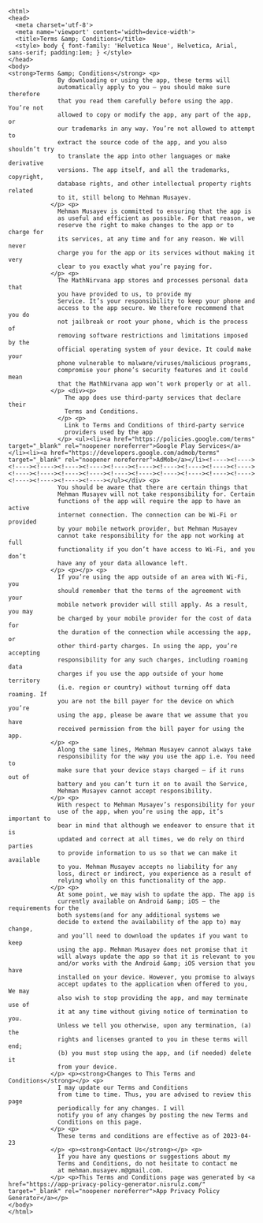 <!DOCTYPE html>
    <html>
    <head>
      <meta charset='utf-8'>
      <meta name='viewport' content='width=device-width'>
      <title>Terms &amp; Conditions</title>
      <style> body { font-family: 'Helvetica Neue', Helvetica, Arial, sans-serif; padding:1em; } </style>
    </head>
    <body>
    <strong>Terms &amp; Conditions</strong> <p>
                  By downloading or using the app, these terms will
                  automatically apply to you – you should make sure therefore
                  that you read them carefully before using the app. You’re not
                  allowed to copy or modify the app, any part of the app, or
                  our trademarks in any way. You’re not allowed to attempt to
                  extract the source code of the app, and you also shouldn’t try
                  to translate the app into other languages or make derivative
                  versions. The app itself, and all the trademarks, copyright,
                  database rights, and other intellectual property rights related
                  to it, still belong to Mehman Musayev.
                </p> <p>
                  Mehman Musayev is committed to ensuring that the app is
                  as useful and efficient as possible. For that reason, we
                  reserve the right to make changes to the app or to charge for
                  its services, at any time and for any reason. We will never
                  charge you for the app or its services without making it very
                  clear to you exactly what you’re paying for.
                </p> <p>
                  The MathNirvana app stores and processes personal data that
                  you have provided to us, to provide my
                  Service. It’s your responsibility to keep your phone and
                  access to the app secure. We therefore recommend that you do
                  not jailbreak or root your phone, which is the process of
                  removing software restrictions and limitations imposed by the
                  official operating system of your device. It could make your
                  phone vulnerable to malware/viruses/malicious programs,
                  compromise your phone’s security features and it could mean
                  that the MathNirvana app won’t work properly or at all.
                </p> <div><p>
                    The app does use third-party services that declare their
                    Terms and Conditions.
                  </p> <p>
                    Link to Terms and Conditions of third-party service
                    providers used by the app
                  </p> <ul><li><a href="https://policies.google.com/terms" target="_blank" rel="noopener noreferrer">Google Play Services</a></li><li><a href="https://developers.google.com/admob/terms" target="_blank" rel="noopener noreferrer">AdMob</a></li><!----><!----><!----><!----><!----><!----><!----><!----><!----><!----><!----><!----><!----><!----><!----><!----><!----><!----><!----><!----><!----><!----><!----><!----><!----><!----></ul></div> <p>
                  You should be aware that there are certain things that
                  Mehman Musayev will not take responsibility for. Certain
                  functions of the app will require the app to have an active
                  internet connection. The connection can be Wi-Fi or provided
                  by your mobile network provider, but Mehman Musayev
                  cannot take responsibility for the app not working at full
                  functionality if you don’t have access to Wi-Fi, and you don’t
                  have any of your data allowance left.
                </p> <p></p> <p>
                  If you’re using the app outside of an area with Wi-Fi, you
                  should remember that the terms of the agreement with your
                  mobile network provider will still apply. As a result, you may
                  be charged by your mobile provider for the cost of data for
                  the duration of the connection while accessing the app, or
                  other third-party charges. In using the app, you’re accepting
                  responsibility for any such charges, including roaming data
                  charges if you use the app outside of your home territory
                  (i.e. region or country) without turning off data roaming. If
                  you are not the bill payer for the device on which you’re
                  using the app, please be aware that we assume that you have
                  received permission from the bill payer for using the app.
                </p> <p>
                  Along the same lines, Mehman Musayev cannot always take
                  responsibility for the way you use the app i.e. You need to
                  make sure that your device stays charged – if it runs out of
                  battery and you can’t turn it on to avail the Service,
                  Mehman Musayev cannot accept responsibility.
                </p> <p>
                  With respect to Mehman Musayev’s responsibility for your
                  use of the app, when you’re using the app, it’s important to
                  bear in mind that although we endeavor to ensure that it is
                  updated and correct at all times, we do rely on third parties
                  to provide information to us so that we can make it available
                  to you. Mehman Musayev accepts no liability for any
                  loss, direct or indirect, you experience as a result of
                  relying wholly on this functionality of the app.
                </p> <p>
                  At some point, we may wish to update the app. The app is
                  currently available on Android &amp; iOS – the requirements for the 
                  both systems(and for any additional systems we
                  decide to extend the availability of the app to) may change,
                  and you’ll need to download the updates if you want to keep
                  using the app. Mehman Musayev does not promise that it
                  will always update the app so that it is relevant to you
                  and/or works with the Android &amp; iOS version that you have
                  installed on your device. However, you promise to always
                  accept updates to the application when offered to you, We may
                  also wish to stop providing the app, and may terminate use of
                  it at any time without giving notice of termination to you.
                  Unless we tell you otherwise, upon any termination, (a) the
                  rights and licenses granted to you in these terms will end;
                  (b) you must stop using the app, and (if needed) delete it
                  from your device.
                </p> <p><strong>Changes to This Terms and Conditions</strong></p> <p>
                  I may update our Terms and Conditions
                  from time to time. Thus, you are advised to review this page
                  periodically for any changes. I will
                  notify you of any changes by posting the new Terms and
                  Conditions on this page.
                </p> <p>
                  These terms and conditions are effective as of 2023-04-23
                </p> <p><strong>Contact Us</strong></p> <p>
                  If you have any questions or suggestions about my
                  Terms and Conditions, do not hesitate to contact me
                  at mehman.musayev.m@gmail.com.
                </p> <p>This Terms and Conditions page was generated by <a href="https://app-privacy-policy-generator.nisrulz.com/" target="_blank" rel="noopener noreferrer">App Privacy Policy Generator</a></p>
    </body>
    </html>
      
